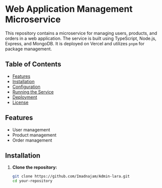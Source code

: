 # Web Application Management Microservice

This repository contains a microservice for managing users, products, and orders in a web application. The service is built using TypeScript, Node.js, Express, and MongoDB. It is deployed on Vercel and utilizes `pnpm` for package management.

## Table of Contents

- [Features](#features)
- [Installation](#installation)
- [Configuration](#configuration)
- [Running the Service](#running-the-service)
- [Deployment](#deployment)
- [License](#license)

## Features

- User management
- Product management
- Order management

## Installation

1. **Clone the repository:**

   ```bash
   git clone https://github.com/Imadnajam/Admin-lara.git
   cd your-repository
